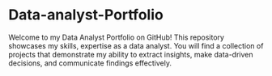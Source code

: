 # Data-analyst-Portfolio
Welcome to my Data Analyst Portfolio on GitHub! This repository showcases my skills, expertise as a data analyst. You will find a collection of projects that demonstrate my ability to extract insights, make data-driven decisions, and communicate findings effectively.
